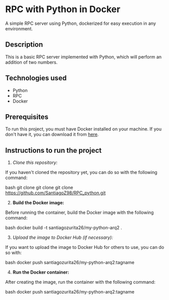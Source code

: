 # RPC with Python in Docker

A simple RPC server using Python, dockerized for easy execution in any environment.

## Description

This is a basic RPC server implemented with Python, which will perform an addition of two numbers.

## Technologies used

- Python
- RPC
- Docker

## Prerequisites

To run this project, you must have Docker installed on your machine. If you don't have it, you can download it from [here](https://www.docker.com/products/docker-desktop).

## Instructions to run the project

1. *Clone this repository:*

If you haven't cloned the repository yet, you can do so with the following command:

bash
git clone git clone git clone https://github.com/SantiagoZ98/RPC_python.git

2. **Build the Docker image:**

Before running the container, build the Docker image with the following command:

bash
docker build -t santiagozurita26/my-python-arq2 .

3. *Upload the image to Docker Hub (if necessary):*

If you want to upload the image to Docker Hub for others to use, you can do so with:

bash
docker push santiagozurita26/my-python-arq2:tagname

4. **Run the Docker container:**

After creating the image, run the container with the following command:

bash
docker push santiagozurita26/my-python-arq2:tagname
